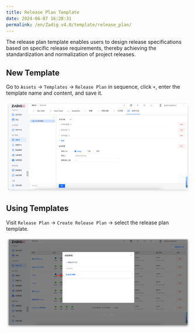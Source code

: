 ```yaml
---
title: Release Plan Template
date: 2024-06-07 16:28:31
permalink: /en/Zadig v4.0/template/release_plan/
---
```


The release plan template enables users to design release specifications based on specific release requirements, thereby achieving the standardization and normalization of project releases.

## New Template

Go to `Assets` → `Templates` → `Release Plan` in sequence, click `+`, enter the template name and content, and save it.

![Use the Release Plan Template](../../../../_images/release_template_1.png)

## Using Templates

Visit `Release Plan` → `Create Release Plan` → select the release plan template.

![Use the Release Plan Template](../../../../_images/release_template_2.png)